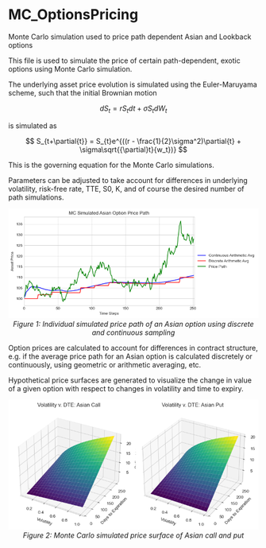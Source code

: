# MC_OptionsPricing
Monte Carlo simulation used to price path dependent Asian and Lookback options


This file is used to simulate the price of certain path-dependent, exotic options using Monte Carlo simulation. 

The underlying asset price evolution is simulated using the Euler-Maruyama scheme, such that the initial Brownian motion

$$
dS_t = rS_{t}dt + \sigma{S_t}d{W_t}
$$

is simulated as 

$$
S_{t+\partial{t}} = S_{t}e^{((r - \frac{1}{2}\sigma^2)\partial{t} + \sigma\sqrt{{\partial}t}{w_t})}
$$

This is the governing equation for the Monte Carlo simulations. 

Parameters can be adjusted to take account for differences in underlying volatility, risk-free rate, TTE, S0, K, and of course the desired number of path simulations. 

<p align="center">
  <img src="images/AsianOption.png" alt="Asian Option Price Path">
  <br>
  <em>Figure 1: Individual simulated price path of an Asian option using discrete and continuous sampling</em>
</p>

Option prices are calculated to account for differences in contract structure, e.g. if the average price path for an Asian option is calculated discretely or continuously, using geometric or arithmetic averaging, etc. 


Hypothetical price surfaces are generated to visualize the change in value of a given option with respect to changes in volatility and time to expiry.

<p align="center">
  <img src="images/AsianOptionPriceSurface.png" alt="Asian Option Price Path">
  <br>
  <em>Figure 2: Monte Carlo simulated price surface of Asian call and put</em>
</p>
